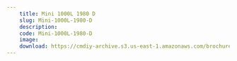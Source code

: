 ```yaml
---
    title: Mini 1000L 1980 D
    slug: Mini-1000L-1980-D
    description:
    code: Mini-1000L-1980-D
    image:
    download: https://cmdiy-archive.s3.us-east-1.amazonaws.com/brochures/documents/Mini+1000L+1980+D.pdf
---
```

<!-- Content of the page -->

##
        